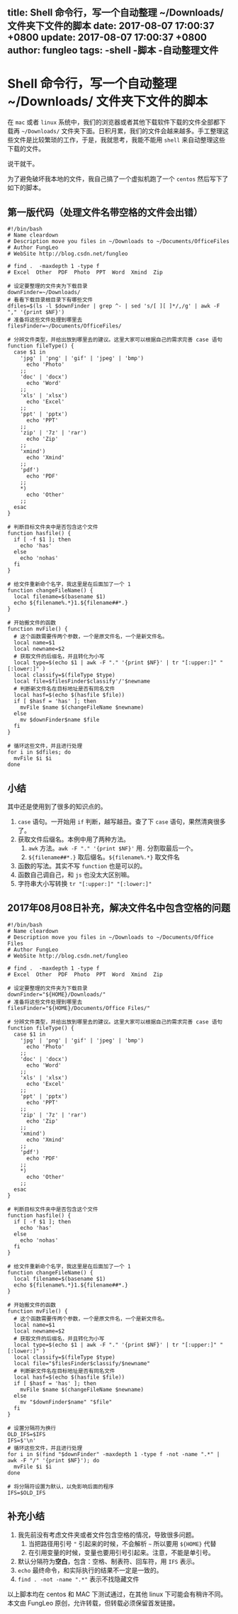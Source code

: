 title: Shell 命令行，写一个自动整理 ~/Downloads/ 文件夹下文件的脚本
date: 2017-08-07 17:00:37 +0800
update: 2017-08-07 17:00:37 +0800
author: fungleo
tags:
    -shell
    -脚本
    -自动整理文件
---

# Shell 命令行，写一个自动整理 ~/Downloads/ 文件夹下文件的脚本

在 `mac` 或者 `linux` 系统中，我们的浏览器或者其他下载软件下载的文件全部都下载再 `~/Downloads/` 文件夹下面。日积月累，我们的文件会越来越多。手工整理这些文件是比较繁琐的工作，于是，我就思考，我能不能用 `shell` 来自动整理这些下载的文件。

说干就干。

为了避免破坏我本地的文件，我自己搞了一个虚拟机跑了一个 `centos` 然后写下了如下的脚本。

## 第一版代码（处理文件名带空格的文件会出错）

```#
#!/bin/bash
# Name cleardown
# Description move you files in ~/Downloads to ~/Documents/OfficeFiles
# Author FungLeo
# WebSite http://blog.csdn.net/fungleo

# find .  -maxdepth 1 -type f
# Excel  Other  PDF  Photo  PPT  Word  Xmind  Zip

# 设定要整理的文件夹为下载目录
downFinder=~/Downloads/
# 看看下载目录根目录下有哪些文件
dfiles=$(ls -l $downFinder | grep ^- | sed 's/[ ][ ]*/,/g' | awk -F "," '{print $NF}')
# 准备将这些文件处理到哪里去
filesFinder=~/Documents/OfficeFiles/

# 分辨文件类型，并给出放到哪里去的建议。这里大家可以根据自己的需求完善 case 语句
function fileType() {
  case $1 in
    'jpg' | 'png' | 'gif' | 'jpeg' | 'bmp')
      echo 'Photo'
    ;;
    'doc' | 'docx')
      echo 'Word'
    ;;
    'xls' | 'xlsx')
      echo 'Excel'
    ;;
    'ppt' | 'pptx')
      echo 'PPT'
    ;;
    'zip' | '7z' | 'rar')
      echo 'Zip'
    ;;
    'xmind')
      echo 'Xmind'
    ;;
    'pdf')
      echo 'PDF'
    ;;
    *)
      echo 'Other'
    ;;
  esac
}

# 判断目标文件夹中是否包含这个文件
function hasfile() {
  if [ -f $1 ]; then
    echo 'has'
  else
    echo 'nohas'
  fi
}

# 给文件重新命个名字，我这里是在后面加了一个 1
function changeFileName() {
  local filename=$(basename $1)
  echo ${filename%.*}1.${filename##*.}
}

# 开始搬文件的函数
function mvFile() {
  # 这个函数需要传两个参数，一个是原文件名，一个是新文件名。
  local name=$1
  local newname=$2
  # 获取文件的后缀名，并且转化为小写
  local type=$(echo $1 | awk -F "." '{print $NF}' | tr "[:upper:]" "[:lower:]" )
  local classify=$(fileType $type)
  local file=$filesFinder$classify'/'$newname
  # 判断新文件名在目标地址是否有同名文件
  local hasf=$(echo $(hasfile $file))
  if [ $hasf = 'has' ]; then
    mvFile $name $(changeFileName $newname)
  else
    mv $downFinder$name $file
  fi
}

# 循环这些文件，并且进行处理
for i in $dfiles; do
  mvFile $i $i
done
```

## 小结

其中还是使用到了很多的知识点的。

1. `case` 语句。一开始用 `if` 判断，越写越丑。查了下 `case` 语句，果然清爽很多了。
2. 获取文件后缀名。本例中用了两种方法。
	1. `awk` 方法。`awk -F "." '{print $NF}'` 用`.` 分割取最后一个。
	2. `${filename##*.}` 取后缀名。`${filename%.*}` 取文件名
3. 函数的写法。其实不写 `function` 也是可以的。
4. 函数自己调自己，和 `js` 也没太大区别嘛。
5. 字符串大小写转换 `tr "[:upper:]" "[:lower:]"`


## 2017年08月08日补充，解决文件名中包含空格的问题

```#
#!/bin/bash
# Name cleardown
# Description move you files in ~/Downloads to ~/Documents/Office Files
# Author FungLeo
# WebSite http://blog.csdn.net/fungleo

# find .  -maxdepth 1 -type f
# Excel  Other  PDF  Photo  PPT  Word  Xmind  Zip

# 设定要整理的文件夹为下载目录
downFinder="${HOME}/Downloads/"
# 准备将这些文件处理到哪里去
filesFinder="${HOME}/Documents/Office Files/"

# 分辨文件类型，并给出放到哪里去的建议。这里大家可以根据自己的需求完善 case 语句
function fileType() {
  case $1 in
    'jpg' | 'png' | 'gif' | 'jpeg' | 'bmp')
      echo 'Photo'
    ;;
    'doc' | 'docx')
      echo 'Word'
    ;;
    'xls' | 'xlsx')
      echo 'Excel'
    ;;
    'ppt' | 'pptx')
      echo 'PPT'
    ;;
    'zip' | '7z' | 'rar')
      echo 'Zip'
    ;;
    'xmind')
      echo 'Xmind'
    ;;
    'pdf')
      echo 'PDF'
    ;;
    *)
      echo 'Other'
    ;;
  esac
}

# 判断目标文件夹中是否包含这个文件
function hasfile() {
  if [ -f $1 ]; then
    echo 'has'
  else
    echo 'nohas'
  fi
}

# 给文件重新命个名字，我这里是在后面加了一个 1
function changeFileName() {
  local filename=$(basename $1)
  echo ${filename%.*}1.${filename##*.}
}

# 开始搬文件的函数
function mvFile() {
  # 这个函数需要传两个参数，一个是原文件名，一个是新文件名。
  local name=$1
  local newname=$2
  # 获取文件的后缀名，并且转化为小写
  local type=$(echo $1 | awk -F "." '{print $NF}' | tr "[:upper:]" "[:lower:]" )
  local classify=$(fileType $type)
  local file="$filesFinder$classify/$newname"
  # 判断新文件名在目标地址是否有同名文件
  local hasf=$(echo $(hasfile $file))
  if [ $hasf = 'has' ]; then
    mvFile $name $(changeFileName $newname)
  else
    mv "$downFinder$name" "$file"
  fi
}

# 设置分隔符为换行
OLD_IFS=$IFS
IFS=$'\n'
# 循环这些文件，并且进行处理
for i in $(find "$downFinder" -maxdepth 1 -type f -not -name ".*" | awk -F "/" '{print $NF}'); do
  mvFile $i $i
done

# 将分隔符设置为默认，以免影响后面的程序
IFS=$OLD_IFS
```

## 补充小结

1.  我先前没有考虑文件夹或者文件包含空格的情况，导致很多问题。
	1. 当把路径用引号 `"` 引起来的时候，不会解析 `~` 所以要用 `${HOME}` 代替
	2. 在引用变量的时候，变量也要用引号引起来。注意，不能是单引号。
2. 默认分隔符为**空白**，包含：空格、制表符、回车符，用 `IFS` 表示。
3. `echo` 最终命令，和实际执行的结果不一定是一致的。
4. `find . -not -name ".*"` 表示不找隐藏文件


以上脚本均在 centos 和 MAC 下测试通过，在其他 linux 下可能会有稍许不同。
本文由 FungLeo 原创，允许转载，但转载必须保留首发链接。



